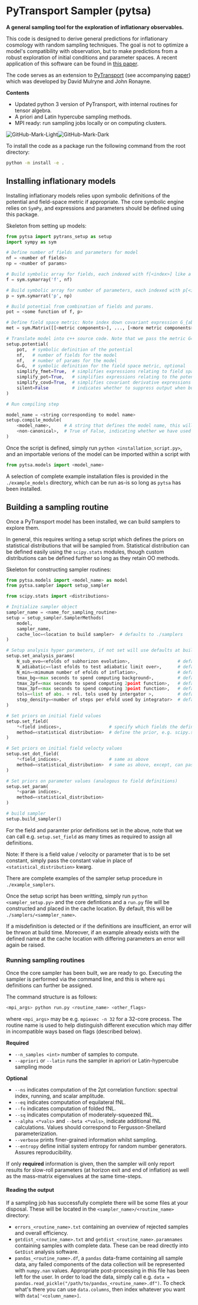 # PyTransport Sampler (pytsa)
**A general sampling tool for the exploration of inflationary observables.**

This code is designed to derive general predictions for inflationary cosmology with random sampling techniques. 
The goal is not to optimize a model's compatibility with observation, but to make 
predictions from a robust exploration of initial conditions and parameter spaces.
A recent application of this software can be found in [this paper](https://arxiv.org/abs/2105.03637).

The code serves as an extension to 
[PyTransport](https://github.com/jronayne/PyTransport) (see accompanying [paper](https://arxiv.org/abs/1609.00381))
which was developed by David Mulryne and John Ronayne.

**Contents**
- Updated python 3 version of PyTransport, with internal routines for tensor algebra.
- A priori and Latin hypercube sampling methods.
- MPI ready: run sampling jobs locally or on computing clusters.

![GitHub-Mark-Light](md_figs/fig_k.png#gh-dark-mode-only)![GitHub-Mark-Dark](md_figs/fig_white.png#gh-light-mode-only)

To install the code as a package run the following command from the root directory:
```bash
python -m install -e .
```

## Installing inflationary models
Installing inflationary models relies upon symbolic definitions of the potential and field-space metric if appropriate.
The core symbolic engine relies on ```SymPy```, and expressions and parameters should be defined using this package.

Skeleton from setting up models:
```python
from pytsa import pytrans_setup as setup
import sympy as sym

# Define number of fields and parameters for model
nf = <number of fields>
np = <number of params>

# Build symbolic array for fields, each indexed with f[<index>] like a list.
f = sym.symarray('f', nf)

# Build symbolic array for number of parameters, each indexed with p[<index>] like a list. 
p = sym.symarrat('p', np)

# Build potential from combination of fields and params.
pot = <some function of f, p>

# Define field space metric: Note index down covariant expression G_{ab}
met = sym.Matrix([[<metric components>], ..., [<more metric components>]])

# Translate model into c++ source code. Note that we pass the metric G=G
setup.potential(
    pot,  # symbolic definition of the potential
    nf,   # number of fields for the model
    nf,   # number of params for the model
    G=G,  # symbolic definition for the field space metric, optional
    simplify_fmet=True,  # simplifies expressions relating to field space metric
    simplify_pot=True,   # simplifies expressions relating to the potenital
    simplify_covd=True,  # simplifies covariant derivative expressions
    silent=False         # indicates whether to suppress output when building
)

# Run compiling step

model_name = <string corresponding to model name>
setup.compile_module(
    <model_name>,     # A string that defines the model name, this will be used to import
    <non-canonical>,  # True of False, indicating whether we have used a non-canonical field space metric
)
```

Once the script is defined, simply run ``python <installation_script.py>``, 
and an importable verions of the model can be imported within a script with 
```python
from pytsa.models import <model_name>
````

A selection of complete example installation files is provided in the ```./example_models``` directory,
which can be run as-is so long as ``pytsa`` has been installed.

## Building a sampling routine

Once a PyTransport model has been installed, we can build samplers to explore them.

In general, this requires writing a setup script which defines the priors on statistical distributions
that will be sampled from. Statistical distribution can be defined easily using the ``scipy.stats`` modules,
though custom distributions can be defined further so long as they retain OO methods.

Skeleton for constructing sampler routines:
```python
from pytsa.models import <model_name> as model
from pytsa.sampler import setup_sampler

from scipy.stats import <distributions>

# Initialize sampler object
sampler_name = <name_for_sampling_routine>
setup = setup_sampler.SamplerMethods(
    model,
    sampler_name,
    cache_loc=<location to build sampler>  # defaults to ./samplers
)

# Setup analysis hyper parameters, if not set will use defaults at build
setup.set_analysis_params(
    N_sub_evo=<efolds of subhorizon evolution>,                  # defaults to 6
    N_adiabatic=<last efolds to test adiabatic limit over>,      # defaults to 1
    N_min=<mimumum number of efolds of inflation>,               # defaults to 60
    tmax_bg=<max seconds to spend computing background>,         # defaults to 60
    tmax_2pf=<max seconds to spend computing 2point function>,   # defaults to 300
    tmax_3pf=<max seconds to spend computing 3point function>,   # defaults to 600
    tols=<list of abs. + rel. tols used by intergator >,         # defaults to [1e-5, 1e-5]
    step_density=<number of steps per efold used by integrator>  # defaults to 20
)

# Set priors on initial field values
setup.set_field(
    *<field indices>,                  # specify which fields the definition corresponds to
    method=<statistical distribution>  # define the prior, e.g. scipy.stats.uniform(-20, 40)
)

# Set priors on initial field velocty values
setup.set_dot_field(
    *<field_indices>,                  # same as above
    method=<statistical_distribution>  # same as above, except, can pass "sr" to use slow-roll equation
)

# Set priors on parameter values (analogous to field definitions)
setup.set_param(
    *<param indices>,
    method=<statistical_distribution>  
)

# build sampler
setup.build_sampler()
```

For the field and paramter prior definitions set in the above, note that we can call e.g. 
`setup.set_field` as many times as required to assign all definitions.

Note: If there is a field value / velocity or parameter that is to be set constant, simply pass the
constant value in place of `<statistical_distribution>` kwarg.

There are complete examples of the sampler setup procedure in ``./example_samplers``.

Once the setup script has been writting, simply run ``python <sampler_setup.py>`` and the 
core defintions and a `run.py` file will be constructed and placed in the cache location.
By default, this will be `./samplers/<sammpler_name>`.

If a misdefinition is detected or if the definitions are insufficient, an error will be thrwon at build time.
Moreover, if an example already exists with the defined name at the cache location
with differing parameters an error will again be raised.

### Running sampling routines

Once the core sampler has been built, we are ready to go. Executing the sampler
is performed via the command line, and this is where `mpi` definitions can further be assigned.

The command structure is as follows:
```bash
<mpi_args> python run.py <routine_name> <other_flags>
```
where `<mpi_args>` may be e.g. `mpiexec -n 32` for a 32-core process. The routine
name is used to help distinguish different execution which may differ 
in incompatible ways based on flags (described below).

**Required**
- `--n_samples <int>` number of samples to compute.
- `--apriori` or `--latin` runs the sampler in apriori or Latin-hypercube sampling mode

**Optional**
- `--ns` indicates computation of the 2pt correlation function: spectral index, running, and scalar amplitude.
- `--eq` indicates computation of equilateral fNL.
- `--fo` indicates computation of folded fNL.
- `--sq` indicates computation of moderately-squeezed fNL.
- `--alpha <*vals>` and `--beta <*vals>`, indicate additional fNL calculations. 
Values should correspond to Fergusson-Shellard parameterization.
- `--verbose` prints finer-grained information whilst sampling.
- `--entropy` define initial system entropy for random number generators. Assures reproducibility.

If only **required** information is given, then the sampler will only report results for
slow-roll parameters (at horizon exit and end of inflation) 
as well as the mass-matrix eigenvalues at the same time-steps.

#### Reading the output
If a sampling job has successfully complete there will be some files at your disposal.
These will be located in the `<sampler_name>/<routine_name>` directory:
- `errors_<routine_name>.txt` containing an overview of rejected samples and overall efficiency.
- `getdist_<routine_name>.txt` and `getdist_<routine_name>.paramnames` containing
samples with complete data. These can be read directly into `GetDist` analysis software.
- `pandas_<routine_name>.df`, a `pandas` data-frame containing all sample data, any failed components of the data 
collection will be represented with `numpy.nan` values. Appropriate post-processing in this file has been
left for the user. In order to load the data, simply call e.g. 
`data = pandas.read_pickle("/path/to/pandas_<routine_name>.df")`. To check what's there you can use `data.columns`,
then index whatever you want with `data['<column_name>]`.